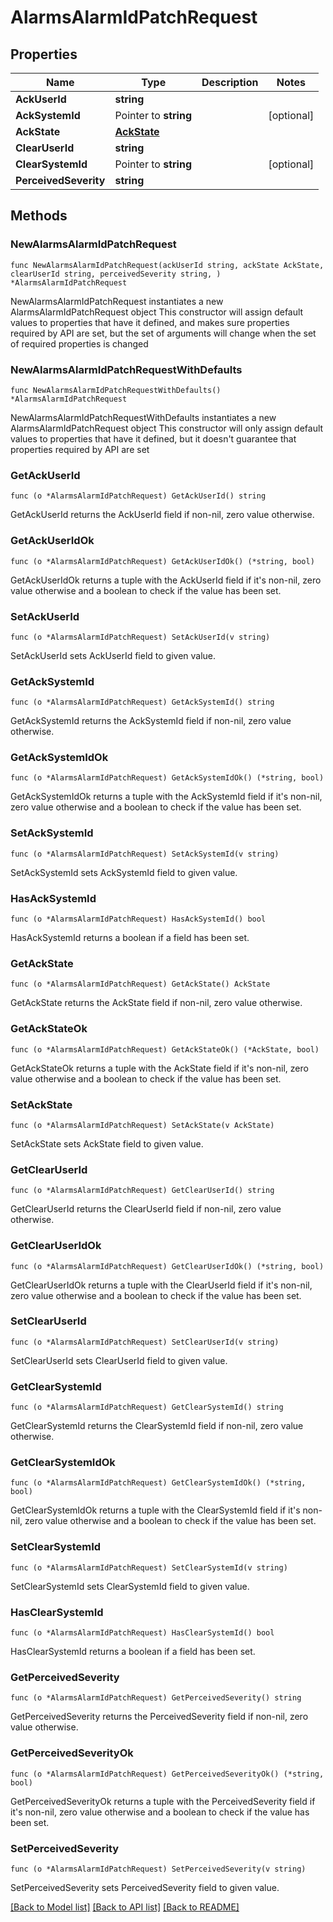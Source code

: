 # AlarmsAlarmIdPatchRequest

## Properties

Name | Type | Description | Notes
------------ | ------------- | ------------- | -------------
**AckUserId** | **string** |  | 
**AckSystemId** | Pointer to **string** |  | [optional] 
**AckState** | [**AckState**](AckState.md) |  | 
**ClearUserId** | **string** |  | 
**ClearSystemId** | Pointer to **string** |  | [optional] 
**PerceivedSeverity** | **string** |  | 

## Methods

### NewAlarmsAlarmIdPatchRequest

`func NewAlarmsAlarmIdPatchRequest(ackUserId string, ackState AckState, clearUserId string, perceivedSeverity string, ) *AlarmsAlarmIdPatchRequest`

NewAlarmsAlarmIdPatchRequest instantiates a new AlarmsAlarmIdPatchRequest object
This constructor will assign default values to properties that have it defined,
and makes sure properties required by API are set, but the set of arguments
will change when the set of required properties is changed

### NewAlarmsAlarmIdPatchRequestWithDefaults

`func NewAlarmsAlarmIdPatchRequestWithDefaults() *AlarmsAlarmIdPatchRequest`

NewAlarmsAlarmIdPatchRequestWithDefaults instantiates a new AlarmsAlarmIdPatchRequest object
This constructor will only assign default values to properties that have it defined,
but it doesn't guarantee that properties required by API are set

### GetAckUserId

`func (o *AlarmsAlarmIdPatchRequest) GetAckUserId() string`

GetAckUserId returns the AckUserId field if non-nil, zero value otherwise.

### GetAckUserIdOk

`func (o *AlarmsAlarmIdPatchRequest) GetAckUserIdOk() (*string, bool)`

GetAckUserIdOk returns a tuple with the AckUserId field if it's non-nil, zero value otherwise
and a boolean to check if the value has been set.

### SetAckUserId

`func (o *AlarmsAlarmIdPatchRequest) SetAckUserId(v string)`

SetAckUserId sets AckUserId field to given value.


### GetAckSystemId

`func (o *AlarmsAlarmIdPatchRequest) GetAckSystemId() string`

GetAckSystemId returns the AckSystemId field if non-nil, zero value otherwise.

### GetAckSystemIdOk

`func (o *AlarmsAlarmIdPatchRequest) GetAckSystemIdOk() (*string, bool)`

GetAckSystemIdOk returns a tuple with the AckSystemId field if it's non-nil, zero value otherwise
and a boolean to check if the value has been set.

### SetAckSystemId

`func (o *AlarmsAlarmIdPatchRequest) SetAckSystemId(v string)`

SetAckSystemId sets AckSystemId field to given value.

### HasAckSystemId

`func (o *AlarmsAlarmIdPatchRequest) HasAckSystemId() bool`

HasAckSystemId returns a boolean if a field has been set.

### GetAckState

`func (o *AlarmsAlarmIdPatchRequest) GetAckState() AckState`

GetAckState returns the AckState field if non-nil, zero value otherwise.

### GetAckStateOk

`func (o *AlarmsAlarmIdPatchRequest) GetAckStateOk() (*AckState, bool)`

GetAckStateOk returns a tuple with the AckState field if it's non-nil, zero value otherwise
and a boolean to check if the value has been set.

### SetAckState

`func (o *AlarmsAlarmIdPatchRequest) SetAckState(v AckState)`

SetAckState sets AckState field to given value.


### GetClearUserId

`func (o *AlarmsAlarmIdPatchRequest) GetClearUserId() string`

GetClearUserId returns the ClearUserId field if non-nil, zero value otherwise.

### GetClearUserIdOk

`func (o *AlarmsAlarmIdPatchRequest) GetClearUserIdOk() (*string, bool)`

GetClearUserIdOk returns a tuple with the ClearUserId field if it's non-nil, zero value otherwise
and a boolean to check if the value has been set.

### SetClearUserId

`func (o *AlarmsAlarmIdPatchRequest) SetClearUserId(v string)`

SetClearUserId sets ClearUserId field to given value.


### GetClearSystemId

`func (o *AlarmsAlarmIdPatchRequest) GetClearSystemId() string`

GetClearSystemId returns the ClearSystemId field if non-nil, zero value otherwise.

### GetClearSystemIdOk

`func (o *AlarmsAlarmIdPatchRequest) GetClearSystemIdOk() (*string, bool)`

GetClearSystemIdOk returns a tuple with the ClearSystemId field if it's non-nil, zero value otherwise
and a boolean to check if the value has been set.

### SetClearSystemId

`func (o *AlarmsAlarmIdPatchRequest) SetClearSystemId(v string)`

SetClearSystemId sets ClearSystemId field to given value.

### HasClearSystemId

`func (o *AlarmsAlarmIdPatchRequest) HasClearSystemId() bool`

HasClearSystemId returns a boolean if a field has been set.

### GetPerceivedSeverity

`func (o *AlarmsAlarmIdPatchRequest) GetPerceivedSeverity() string`

GetPerceivedSeverity returns the PerceivedSeverity field if non-nil, zero value otherwise.

### GetPerceivedSeverityOk

`func (o *AlarmsAlarmIdPatchRequest) GetPerceivedSeverityOk() (*string, bool)`

GetPerceivedSeverityOk returns a tuple with the PerceivedSeverity field if it's non-nil, zero value otherwise
and a boolean to check if the value has been set.

### SetPerceivedSeverity

`func (o *AlarmsAlarmIdPatchRequest) SetPerceivedSeverity(v string)`

SetPerceivedSeverity sets PerceivedSeverity field to given value.



[[Back to Model list]](../README.md#documentation-for-models) [[Back to API list]](../README.md#documentation-for-api-endpoints) [[Back to README]](../README.md)


